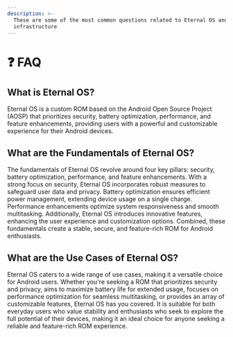```yaml
---
description: >-
  These are some of the most common questions related to Eternal OS and it's
  infrastructure
---
```


# ❓ FAQ

## What is Eternal OS?

Eternal OS is a custom ROM based on the Android Open Source Project (AOSP) that prioritizes security, battery optimization, performance, and feature enhancements, providing users with a powerful and customizable experience for their Android devices.

## What are the Fundamentals of Eternal OS?

The fundamentals of Eternal OS revolve around four key pillars: security, battery optimization, performance, and feature enhancements. With a strong focus on security, Eternal OS incorporates robust measures to safeguard user data and privacy. Battery optimization ensures efficient power management, extending device usage on a single charge. Performance enhancements optimize system responsiveness and smooth multitasking. Additionally, Eternal OS introduces innovative features, enhancing the user experience and customization options. Combined, these fundamentals create a stable, secure, and feature-rich ROM for Android enthusiasts.

## What are the Use Cases of Eternal OS?

Eternal OS caters to a wide range of use cases, making it a versatile choice for Android users. Whether you're seeking a ROM that prioritizes security and privacy, aims to maximize battery life for extended usage, focuses on performance optimization for seamless multitasking, or provides an array of customizable features, Eternal OS has you covered. It is suitable for both everyday users who value stability and enthusiasts who seek to explore the full potential of their devices, making it an ideal choice for anyone seeking a reliable and feature-rich ROM experience.
